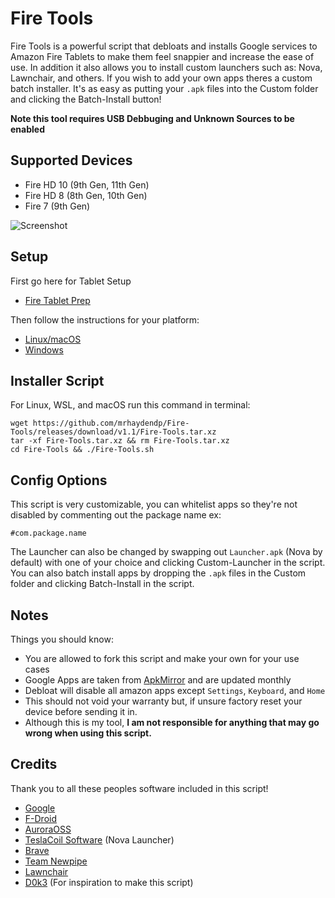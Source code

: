 # Fire Tools

Fire Tools is a powerful script that debloats and installs Google services to Amazon Fire Tablets to make them feel snappier and increase the ease of use. In addition it also allows you to install custom launchers such as: Nova, Lawnchair, and others. If you wish to add your own apps theres a custom batch installer. It's as easy as putting your `.apk` files into the Custom folder and clicking the Batch-Install button!

**Note this tool requires USB Debbuging and Unknown Sources to be enabled**

## Supported Devices
- Fire HD 10 (9th Gen, 11th Gen)
- Fire HD 8 (8th Gen, 10th Gen)
- Fire 7 (9th Gen)

![Screenshot](https://github.com/mrhaydendp/Fire-Tools/blob/main/Fire-Tools.png)


## Setup
First go here for Tablet Setup
- [Fire Tablet Prep](https://github.com/mrhaydendp/Fire-Tools/blob/main/Fire%20Tablet%20Prep.md)

Then follow the instructions for your platform:
- [Linux/macOS](https://github.com/mrhaydendp/Fire-Tools/blob/main/Linux-Instructions.md)
- [Windows](https://github.com/mrhaydendp/Fire-Tools/blob/main/Windows-Instructions.md)

## Installer Script
For Linux, WSL, and macOS run this command in terminal:
```
wget https://github.com/mrhaydendp/Fire-Tools/releases/download/v1.1/Fire-Tools.tar.xz
tar -xf Fire-Tools.tar.xz && rm Fire-Tools.tar.xz
cd Fire-Tools && ./Fire-Tools.sh
```

## Config Options
This script is very customizable, you can whitelist apps so they're not disabled by commenting out the package name ex:
```
#com.package.name
```
The Launcher can also be changed by swapping out `Launcher.apk` (Nova by default) with one of your choice and clicking Custom-Launcher in the script. You can also batch install apps by dropping the `.apk` files in the Custom folder and clicking Batch-Install in the script.

## Notes
Things you should know:
- You are allowed to fork this script and make your own for your use cases
- Google Apps are taken from [ApkMirror](https://www.apkmirror.com/) and are updated monthly
- Debloat will disable all amazon apps except `Settings`, `Keyboard`, and `Home`
- This should not void your warranty but, if unsure factory reset your device before sending it in.
- Although this is my tool, **I am not responsible for anything that may go wrong when using this script.**

## Credits
Thank you to all these peoples software included in this script!
- [Google](https://www.android.com/)
- [F-Droid](https://www.f-droid.org/en/about/)
- [AuroraOSS](https://auroraoss.com/contact/)
- [TeslaCoil Software](https://play.google.com/store/apps/developer?id=TeslaCoil%20Software&hl=en_US&gl=US) (Nova Launcher)
- [Brave](https://brave.com/about/)
- [Team Newpipe](https://github.com/TeamNewPipe)
- [Lawnchair](https://github.com/LawnchairLauncher/Lawnchair)
- [D0k3](https://github.com/d0k3) (For inspiration to make this script)
